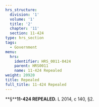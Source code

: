 ```yaml
---
hrs_structure:
  division: '1'
  volume: '1'
  title: '2'
  chapter: '11'
  section: 11-424
type: hrs_section
tags:
  - Government
menu:
  hrs:
    identifier: HRS_0011-0424
    parent: HRS0011
    name: 11-424 Repealed
weight: 20920
title: Repealed
full_title: 11-424 Repealed
---
```

**§****11-424 REPEALED.** L 2014, c 140, §2.